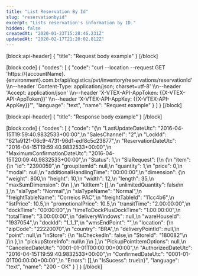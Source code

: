 ```yaml
---
title: "List Reservation By Id"
slug: "reservationbyid"
excerpt: "Lists reservation's information by ID."
hidden: false
createdAt: "2020-01-23T15:28:46.231Z"
updatedAt: "2020-02-17T21:20:02.812Z"
---
```

[block:api-header]
{
  "title": "Request body example"
}
[/block]

[block:code]
{
  "codes": [
    {
      "code": "curl --location --request GET 'https://{accountName}.{environment}.com.br/api/logistics/pvt/inventory/reservations/reservationId' \\\n--header 'Content-Type: application/json; charset=utf-8' \\\n--header 'Accept: application/json' \\\n--header 'X-VTEX-API-AppToken: {{X-VTEX-API-AppToken}}' \\\n--header 'X-VTEX-API-AppKey: {{X-VTEX-API-AppKey}}'",
      "language": "text",
      "name": "Request example"
    }
  ]
}
[/block]

[block:api-header]
{
  "title": "Response body example"
}
[/block]

[block:code]
{
  "codes": [
    {
      "code": "{\n  \"LastUpdateDateUtc\": \"2016-04-15T19:59:40.9832533+00:00\",\n  \"SalesChannel\": \"2\",\n  \"LockId\": \"621a9121-06c9-4731-96d1-edf8c5c23877\",\n  \"ReservationDateUtc\": \"2016-04-15T19:59:40.9832533+00:00\",\n  \"MaximumConfirmationDateUtc\": \"2016-04-15T20:09:40.9832533+00:00\",\n  \"Status\": 1,\n  \"SlaRequest\": [\n    {\n      \"item\": {\n        \"id\": \"2390059\",\n        \"groupItemId\": null,\n        \"quantity\": 1,\n        \"price\": 0,\n        \"modal\": null,\n        \"additionalHandlingTime\": \"00:00:00\",\n        \"dimension\": {\n          \"weight\": 800,\n          \"height\": 10,\n          \"width\": 12,\n          \"length\": 35,\n          \"maxSumDimension\": 0\n        },\n        \"kitItem\": [],\n        \"unlimitedQuantity\": false\n      },\n      \"slaType\": \"Normal\",\n      \"slaTypeName\": \"Normal\",\n      \"freightTableName\": \"Correios PAC\",\n      \"freightTableId\": \"11cc4b6\",\n      \"listPrice\": 10.5,\n      \"promotionalPrice\": 10.5,\n      \"transitTime\": \"2.00:00:00\",\n      \"dockTime\": \"00:00:00\",\n      \"timeToDockPlusDockTime\": \"1.00:00:00\",\n      \"totalTime\": \"3.00:00:00\",\n      \"deliveryWindows\": null,\n      \"wareHouseId\": \"1937054\",\n      \"dockId\": \"1_1_1\",\n      \"wmsEndPoint\": \"\",\n      \"location\": {\n        \"zipCode\": \"22220070\",\n        \"country\": \"BRA\",\n        \"deliveryPointId\": null,\n        \"point\": null,\n        \"inStore\": {\n          \"IsCheckedIn\": false,\n          \"StoreId\": \"180082\"\n        }\n      },\n      \"pickupStoreInfo\": null\n    }\n  ],\n  \"PickupPointItemOptions\": null,\n  \"CanceledDateUtc\": \"0001-01-01T00:00:00+00:00\",\n  \"AuthorizedDateUtc\": \"2016-04-15T19:59:40.9832533+00:00\",\n  \"ConfirmedDateUtc\": \"0001-01-01T00:00:00+00:00\",\n  \"Errors\": [],\n  \"IsSucess\": true\n}",
      "language": "text",
      "name": "200 - OK"
    }
  ]
}
[/block]